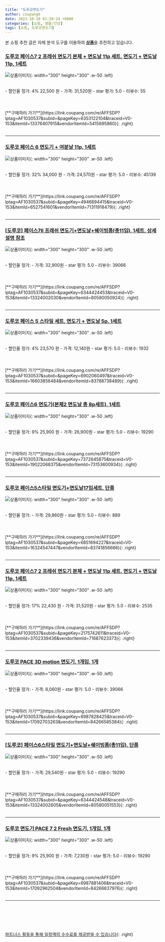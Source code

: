 ```yaml
---
title: "도루코면도기"
author: coupang6
date: 2023-10-10 01:20:24 +0800
categories: [쇼핑, 생활/건강]
tags: [쇼핑, 도루코면도기]
---
```


본 쇼핑 추천 글은 자체 분석 도구를 이용하여 [**상품**](https://link.coupang.com/a/bao1ui)을 추천하고 있습니다.

### [도루코 페이스7 2 프레쉬 면도기 본체 + 면도날 11p 세트, 면도기 + 면도날 11p, 1세트](https://link.coupang.com/re/AFFSDP?lptag=AF1030537&subid=&pageKey=6353122104&traceid=V0-153&itemId=13376407915&vendorItemId=5415895860)

![상품이미지](https://thumbnail9.coupangcdn.com/thumbnails/remote/230x230ex/image/retail/images/805781756095085-c5f73d7b-921f-4fb9-9c9e-cb3c58c03b3c.jpg){: width="300" height="300" .w-50 .left}


<br>
- 할인율 정가: 4%  22,500   원
- 가격: 31,520원
- star 평가: 5.0
- 리뷰수: 55
<br>
<br>
<br>
<br>
[**구매하러 가기**](https://link.coupang.com/re/AFFSDP?lptag=AF1030537&subid=&pageKey=6353122104&traceid=V0-153&itemId=13376407915&vendorItemId=5415895860){: .right}
<br>
<br>

---

### [도루코 페이스 6 면도기 + 여분날 11p, 1세트](https://link.coupang.com/re/AFFSDP?lptag=AF1030537&subid=&pageKey=4946894415&traceid=V0-153&itemId=6527541601&vendorItemId=71311918479)

![상품이미지](https://thumbnail9.coupangcdn.com/thumbnails/remote/230x230ex/image/retail/images/9103905427469341-6c16ec52-373b-4cdc-9f9f-fbfe4905df19.jpg){: width="300" height="300" .w-50 .left}


<br>
- 할인율 정가: 32%  34,000   원
- 가격: 24,570원
- star 평가: 5.0
- 리뷰수: 45139
<br>
<br>
<br>
<br>
[**구매하러 가기**](https://link.coupang.com/re/AFFSDP?lptag=AF1030537&subid=&pageKey=4946894415&traceid=V0-153&itemId=6527541601&vendorItemId=71311918479){: .right}
<br>
<br>

---

### [[도루코] 페이스7II 프레쉬 면도기+면도날+쉐이빙폼(총11입), 1세트, 상세설명 참조](https://link.coupang.com/re/AFFSDP?lptag=AF1030537&subid=&pageKey=6344424453&traceid=V0-153&itemId=13324002030&vendorItemId=80580050924)

![상품이미지](https://thumbnail7.coupangcdn.com/thumbnails/remote/230x230ex/image/vendor_inventory/fa24/ea7ccc403edeb5859b379cf8985cd3f689e6c47460d337700f723f1d8eb5.jpg){: width="300" height="300" .w-50 .left}


<br>
- 할인율 정가: 
- 가격: 32,900원
- star 평가: 5.0
- 리뷰수: 39066
<br>
<br>
<br>
<br>
[**구매하러 가기**](https://link.coupang.com/re/AFFSDP?lptag=AF1030537&subid=&pageKey=6344424453&traceid=V0-153&itemId=13324002030&vendorItemId=80580050924){: .right}
<br>
<br>

---

### [도루코 페이스 5 스타일 세트, 면도기 + 면도날 5p, 1세트](https://link.coupang.com/re/AFFSDP?lptag=AF1030537&subid=&pageKey=6902060497&traceid=V0-153&itemId=16603856484&vendorItemId=83788738489)

![상품이미지](https://thumbnail7.coupangcdn.com/thumbnails/remote/230x230ex/image/retail/images/2022/11/08/10/5/8d386be7-aca5-4dab-8ad2-2b60d543374f.jpg){: width="300" height="300" .w-50 .left}


<br>
- 할인율 정가: 4%  23,570   원
- 가격: 12,140원
- star 평가: 5.0
- 리뷰수: 1932
<br>
<br>
<br>
<br>
[**구매하러 가기**](https://link.coupang.com/re/AFFSDP?lptag=AF1030537&subid=&pageKey=6902060497&traceid=V0-153&itemId=16603856484&vendorItemId=83788738489){: .right}
<br>
<br>

---

### [도루코 페이스6 면도기(본체2 면도날 총 8p세트), 1세트](https://link.coupang.com/re/AFFSDP?lptag=AF1030537&subid=&pageKey=7372645875&traceid=V0-153&itemId=19022068375&vendorItemId=73153600934)

![상품이미지](https://thumbnail8.coupangcdn.com/thumbnails/remote/230x230ex/image/vendor_inventory/e540/7dbf4322ed3118c9310cfa3dc8e4178d416552979cd0fb6c60f0101adf09.jpg){: width="300" height="300" .w-50 .left}


<br>
- 할인율 정가: 9%  25,900   원
- 가격: 26,900원
- star 평가: 5.0
- 리뷰수: 19290
<br>
<br>
<br>
<br>
[**구매하러 가기**](https://link.coupang.com/re/AFFSDP?lptag=AF1030537&subid=&pageKey=7372645875&traceid=V0-153&itemId=19022068375&vendorItemId=73153600934){: .right}
<br>
<br>

---

### [도루코 페이스5스타일 면도기+면도날17입세트, 단품](https://link.coupang.com/re/AFFSDP?lptag=AF1030537&subid=&pageKey=6851694227&traceid=V0-153&itemId=16324547447&vendorItemId=83741856666)

![상품이미지](https://thumbnail8.coupangcdn.com/thumbnails/remote/230x230ex/image/vendor_inventory/c373/47ec6565916cb54c26e349f63119f2767b080e44a6c56788d5cb2dc7f2bc.jpg){: width="300" height="300" .w-50 .left}


<br>
- 할인율 정가: 
- 가격: 29,860원
- star 평가: 5.0
- 리뷰수: 889
<br>
<br>
<br>
<br>
[**구매하러 가기**](https://link.coupang.com/re/AFFSDP?lptag=AF1030537&subid=&pageKey=6851694227&traceid=V0-153&itemId=16324547447&vendorItemId=83741856666){: .right}
<br>
<br>

---

### [도루코 페이스7 2 프레쉬 면도기 본체 + 면도날 11p 세트, 면도기 + 면도날 11p, 1세트](https://link.coupang.com/re/AFFSDP?lptag=AF1030537&subid=&pageKey=2175742611&traceid=V0-153&itemId=3702339436&vendorItemId=71687623373)

![상품이미지](https://thumbnail9.coupangcdn.com/thumbnails/remote/230x230ex/image/retail/images/805781756095085-c5f73d7b-921f-4fb9-9c9e-cb3c58c03b3c.jpg){: width="300" height="300" .w-50 .left}


<br>
- 할인율 정가: 17%  22,430   원
- 가격: 31,520원
- star 평가: 5.0
- 리뷰수: 2535
<br>
<br>
<br>
<br>
[**구매하러 가기**](https://link.coupang.com/re/AFFSDP?lptag=AF1030537&subid=&pageKey=2175742611&traceid=V0-153&itemId=3702339436&vendorItemId=71687623373){: .right}
<br>
<br>

---

### [도루코 PACE 3D motion 면도기, 1개입, 1개](https://link.coupang.com/re/AFFSDP?lptag=AF1030537&subid=&pageKey=6987828425&traceid=V0-153&itemId=17092703263&vendorItemId=84266585384)

![상품이미지](https://thumbnail9.coupangcdn.com/thumbnails/remote/230x230ex/image/vendor_inventory/de64/c832344a266e80f7110243313d23e49bfdce977f47571ba9cdf9cb95ff4a.jpg){: width="300" height="300" .w-50 .left}


<br>
- 할인율 정가: 
- 가격: 8,060원
- star 평가: 5.0
- 리뷰수: 39066
<br>
<br>
<br>
<br>
[**구매하러 가기**](https://link.coupang.com/re/AFFSDP?lptag=AF1030537&subid=&pageKey=6987828425&traceid=V0-153&itemId=17092703263&vendorItemId=84266585384){: .right}
<br>
<br>

---

### [[도루코] 페이스6스타일 면도기+면도날+쉐이빙폼(총11입), 단품](https://link.coupang.com/re/AFFSDP?lptag=AF1030537&subid=&pageKey=6344424548&traceid=V0-153&itemId=13324002605&vendorItemId=80580051553)

![상품이미지](https://thumbnail9.coupangcdn.com/thumbnails/remote/230x230ex/image/vendor_inventory/2704/e66f97bd5c9bbb991bffe58f8c70c281bd3d98a428fa34e68a0a5d570591.jpg){: width="300" height="300" .w-50 .left}


<br>
- 할인율 정가: 
- 가격: 29,540원
- star 평가: 5.0
- 리뷰수: 19290
<br>
<br>
<br>
<br>
[**구매하러 가기**](https://link.coupang.com/re/AFFSDP?lptag=AF1030537&subid=&pageKey=6344424548&traceid=V0-153&itemId=13324002605&vendorItemId=80580051553){: .right}
<br>
<br>

---

### [도루코 면도기 PACE 7 2 Fresh 면도기, 1개입, 1개](https://link.coupang.com/re/AFFSDP?lptag=AF1030537&subid=&pageKey=6987881406&traceid=V0-153&itemId=17092962504&vendorItemId=84266837976)

![상품이미지](https://thumbnail6.coupangcdn.com/thumbnails/remote/230x230ex/image/vendor_inventory/4181/76393f42dca86bd95b534acf5acd3dace39a3b23f3182ee2a08254d7b8c5.jpg){: width="300" height="300" .w-50 .left}


<br>
- 할인율 정가: 9%  25,900   원
- 가격: 7,230원
- star 평가: 5.0
- 리뷰수: 19290
<br>
<br>
<br>
<br>
[**구매하러 가기**](https://link.coupang.com/re/AFFSDP?lptag=AF1030537&subid=&pageKey=6987881406&traceid=V0-153&itemId=17092962504&vendorItemId=84266837976){: .right}
<br>
<br>

---
<br><br><br><br><br> [파트너스 활동을 통해 일정액의 수수료를 제공받을 수 있습니다](https://link.coupang.com/a/bao1ui){: .right}